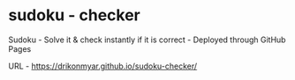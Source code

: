 # sudoku - checker
Sudoku - Solve it & check instantly if it is correct
       - Deployed through GitHub Pages

URL - https://drikonmyar.github.io/sudoku-checker/
